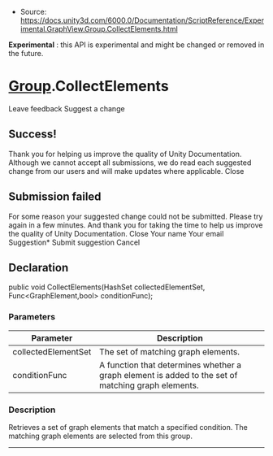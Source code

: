 * Source: https://docs.unity3d.com/6000.0/Documentation/ScriptReference/Experimental.GraphView.Group.CollectElements.html

**Experimental** : this API is experimental and might be changed or removed in the future.
#  [Group](https://docs.unity3d.com/6000.0/Documentation/ScriptReference/Experimental.GraphView.Group.html).CollectElements
Leave feedback
Suggest a change
## Success!
Thank you for helping us improve the quality of Unity Documentation. Although we cannot accept all submissions, we do read each suggested change from our users and will make updates where applicable.
Close
## Submission failed
For some reason your suggested change could not be submitted. Please <a>try again</a> in a few minutes. And thank you for taking the time to help us improve the quality of Unity Documentation.
Close
Your name Your email Suggestion* Submit suggestion
Cancel
## Declaration
public void CollectElements(HashSet<GraphElement> collectedElementSet, Func<GraphElement,bool> conditionFunc); 
### Parameters
Parameter | Description  
---|---  
collectedElementSet | The set of matching graph elements.  
conditionFunc | A function that determines whether a graph element is added to the set of matching graph elements.  
### Description
Retrieves a set of graph elements that match a specified condition. The matching graph elements are selected from this group.
* * *
